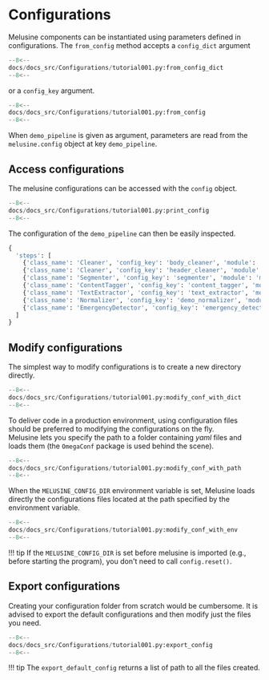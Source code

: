 # Configurations

Melusine components can be instantiated using parameters defined in configurations.
The `from_config` method accepts a `config_dict` argument
```Python
--8<--
docs/docs_src/Configurations/tutorial001.py:from_config_dict
--8<--
```

or a `config_key` argument.
```Python
--8<--
docs/docs_src/Configurations/tutorial001.py:from_config
--8<--
```
When `demo_pipeline` is given as argument, parameters are read from the `melusine.config` object at key `demo_pipeline`. 

## Access configurations

The melusine configurations can be accessed with the `config` object.
```Python
--8<--
docs/docs_src/Configurations/tutorial001.py:print_config
--8<--
```

The configuration of the `demo_pipeline` can then be easily inspected.

```Python
{
  'steps': [
    {'class_name': 'Cleaner', 'config_key': 'body_cleaner', 'module': 'melusine.processors'},
    {'class_name': 'Cleaner', 'config_key': 'header_cleaner', 'module': 'melusine.processors'},
    {'class_name': 'Segmenter', 'config_key': 'segmenter', 'module': 'melusine.processors'},
    {'class_name': 'ContentTagger', 'config_key': 'content_tagger', 'module': 'melusine.processors'},
    {'class_name': 'TextExtractor', 'config_key': 'text_extractor', 'module': 'melusine.processors'},
    {'class_name': 'Normalizer', 'config_key': 'demo_normalizer', 'module': 'melusine.processors'},
    {'class_name': 'EmergencyDetector', 'config_key': 'emergency_detector', 'module': 'melusine.detectors'}
  ]
}
```

## Modify configurations
The simplest way to modify configurations is to create a new directory directly.
```Python
--8<--
docs/docs_src/Configurations/tutorial001.py:modify_conf_with_dict
--8<--
```

To deliver code in a production environment, using configuration files should be preferred to
modifying the configurations on the fly.  
Melusine lets you specify the path to a folder containing *yaml* files and loads them (the `OmegaConf` package is used behind the scene).
```Python
--8<--
docs/docs_src/Configurations/tutorial001.py:modify_conf_with_path
--8<--
```

When the `MELUSINE_CONFIG_DIR` environment variable is set, Melusine loads directly the configurations files located at
the path specified by the environment variable.
```Python
--8<--
docs/docs_src/Configurations/tutorial001.py:modify_conf_with_env
--8<--
```

!!! tip
    If the `MELUSINE_CONFIG_DIR` is set before melusine is imported (e.g., before starting the program), you don't need to call `config.reset()`. 

## Export configurations

Creating your configuration folder from scratch would be cumbersome.
It is advised to export the default configurations and then modify just the files you need.

```Python
--8<--
docs/docs_src/Configurations/tutorial001.py:export_config
--8<--
```

!!! tip
    The `export_default_config` returns a list of path to all the files created. 

